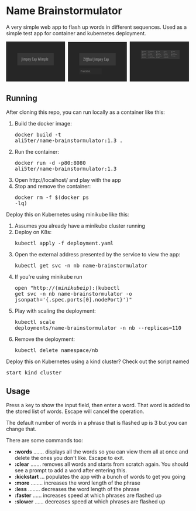 Name Brainstormulator
=====================
A very simple web app to flash up words in different sequences. Used as a simple test app for container and kubernetes deployment.

<img src="https://raw.githubusercontent.com/ali5ter/name-brainstormulator/master/screenshots/brainstormulator-00.png" width="32%"/>&nbsp;
<img src="https://raw.githubusercontent.com/ali5ter/name-brainstormulator/master/screenshots/brainstormulator-01.png" width="32%"/>&nbsp;
<img src="https://raw.githubusercontent.com/ali5ter/name-brainstormulator/master/screenshots/brainstormulator-02.png" width="32%"/>&nbsp;

Running
-------
After cloning this repo, you can run locally as a container like this:
1. Build the docker image: <pre>docker build -t ali5ter/name-brainstormulator:1.3 .</pre>
2. Run the container: <pre>docker run -d -p80:8080 ali5ter/name-brainstormulator:1.3</pre>
3. Open http://localhost/ and play with the app
4. Stop and remove the container: <pre>docker rm -f $(docker ps -lq)</pre>

Deploy this on Kubernetes using minikube like this:
1. Assumes you already have a minikube cluster running
2. Deploy on K8s: <pre>kubectl apply -f deployment.yaml</pre>
3. Open the external address presented by the service to view the app: <pre>kubectl get svc -n nb name-brainstormulator</pre>
4. If you're using minikube run <pre>open "http://$(minikube ip):$(kubectl get svc -n nb name-brainstormulator -o jsonpath='{.spec.ports[0].nodePort}')"</pre>
5. Play with scaling the deployment: <pre>kubectl scale deployments/name-brainstormulator -n nb --replicas=110</pre>
6. Remove the deployment: <pre>kubectl delete namespace/nb</pre>

Deploy this on Kubernetes using a kind cluster? Check out the script named <pre>start_kind_cluster</pre>

Usage
-----
Press a key to show the input field, then enter a word. That word is added to the stored list of words. Escape will cancel the operation.

The default number of words in a phrase that is flashed up is 3 but you can change that.

There are some commands too:
* **:words** ....... displays all the words so you can view them all at once and delete the ones you don't like. Escape to exit.
* **:clear** ....... removes all words and starts from scratch again. You should see a prompt to add a word after entering this.
* **:kickstart** ... populates the app with a bunch of words to get you going
* **:more** ........ increases the word length of the phrase
* **:less** ........ decreases the word length of the phrase
* **:faster** ...... increases speed at which phrases are flashed up
* **:slower** ...... decreases speed at which phrases are flashed up
